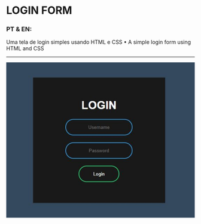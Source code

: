 # LOGIN FORM
### PT & EN:
Uma tela de login simples usando HTML e CSS • A simple login form using HTML and CSS

---
<p align="center">
  <img src="https://github.com/edvaaaan/login/blob/main/projeto.JPG" />
</p>  
